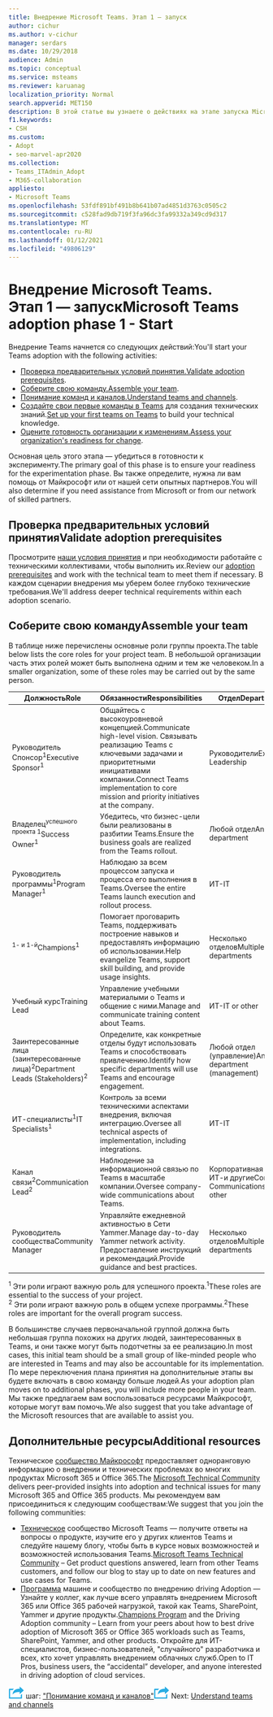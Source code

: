 ```yaml
---
title: Внедрение Microsoft Teams. Этап 1 — запуск
author: cichur
ms.author: v-cichur
manager: serdars
ms.date: 10/29/2018
audience: Admin
ms.topic: conceptual
ms.service: msteams
ms.reviewer: karuanag
localization_priority: Normal
search.appverid: MET150
description: В этой статье вы узнаете о действиях на этапе запуска Microsoft Teams. Расстановка практических методик по настройке и планированию групп в Microsoft Teams.
f1.keywords:
- CSH
ms.custom:
- Adopt
- seo-marvel-apr2020
ms.collection:
- Teams_ITAdmin_Adopt
- M365-collaboration
appliesto:
- Microsoft Teams
ms.openlocfilehash: 53fdf891bf491b8b641b07ad4851d3763c0505c2
ms.sourcegitcommit: c528fad9db719f3fa96dc3fa99332a349cd9d317
ms.translationtype: MT
ms.contentlocale: ru-RU
ms.lasthandoff: 01/12/2021
ms.locfileid: "49806129"
---
```

# <a name="microsoft-teams-adoption-phase-1---start"></a><span data-ttu-id="acb9a-104">Внедрение Microsoft Teams. Этап 1 — запуск</span><span class="sxs-lookup"><span data-stu-id="acb9a-104">Microsoft Teams adoption phase 1 - Start</span></span>

<span data-ttu-id="acb9a-105">Внедрение Teams начнется со следующих действий:</span><span class="sxs-lookup"><span data-stu-id="acb9a-105">You'll start your Teams adoption with the following activities:</span></span>

- <span data-ttu-id="acb9a-106">[Проверка предварительных условий принятия.](#validate-adoption-prerequisites)</span><span class="sxs-lookup"><span data-stu-id="acb9a-106">[Validate adoption prerequisites](#validate-adoption-prerequisites).</span></span>
- <span data-ttu-id="acb9a-107">[Соберите свою команду.](#assemble-your-team)</span><span class="sxs-lookup"><span data-stu-id="acb9a-107">[Assemble your team](#assemble-your-team).</span></span>
- <span data-ttu-id="acb9a-108">[Понимание команд и каналов.](teams-adoption-understand-teams-and-channels.md)</span><span class="sxs-lookup"><span data-stu-id="acb9a-108">[Understand teams and channels](teams-adoption-understand-teams-and-channels.md).</span></span>
- <span data-ttu-id="acb9a-109">[Создайте свои первые команды в Teams](teams-adoption-your-first-teams.md) для создания технических знаний.</span><span class="sxs-lookup"><span data-stu-id="acb9a-109">[Set up your first teams on Teams](teams-adoption-your-first-teams.md) to build your technical knowledge.</span></span>
- <span data-ttu-id="acb9a-110">[Оцените готовность организации к изменениям.](teams-adoption-assess-readiness.md)</span><span class="sxs-lookup"><span data-stu-id="acb9a-110">[Assess your organization's readiness for change](teams-adoption-assess-readiness.md).</span></span>

<span data-ttu-id="acb9a-111">Основная цель этого этапа — убедиться в готовности к эксперименту.</span><span class="sxs-lookup"><span data-stu-id="acb9a-111">The primary goal of this phase is to ensure your readiness for the experimentation phase.</span></span> <span data-ttu-id="acb9a-112">Вы также определите, нужна ли вам помощь от Майкрософт или от нашей сети опытных партнеров.</span><span class="sxs-lookup"><span data-stu-id="acb9a-112">You will also determine if you need assistance from Microsoft or from our network of skilled partners.</span></span>  

## <a name="validate-adoption-prerequisites"></a><span data-ttu-id="acb9a-113">Проверка предварительных условий принятия</span><span class="sxs-lookup"><span data-stu-id="acb9a-113">Validate adoption prerequisites</span></span>

<span data-ttu-id="acb9a-114">Просмотрите [наши условия принятия](teams-adoption-get-started.md#adoption-prerequisites) и при необходимости работайте с техническими коллективами, чтобы выполнить их.</span><span class="sxs-lookup"><span data-stu-id="acb9a-114">Review our [adoption prerequisites](teams-adoption-get-started.md#adoption-prerequisites) and work with the technical team to meet them if necessary.</span></span> <span data-ttu-id="acb9a-115">В каждом сценарии внедрения мы уберем более глубоко технические требования.</span><span class="sxs-lookup"><span data-stu-id="acb9a-115">We'll address deeper technical requirements within each adoption scenario.</span></span>

## <a name="assemble-your-team"></a><span data-ttu-id="acb9a-116">Соберите свою команду</span><span class="sxs-lookup"><span data-stu-id="acb9a-116">Assemble your team</span></span>

<span data-ttu-id="acb9a-117">В таблице ниже перечислены основные роли группы проекта.</span><span class="sxs-lookup"><span data-stu-id="acb9a-117">The table below lists the core roles for your project team.</span></span> <span data-ttu-id="acb9a-118">В небольшой организации часть этих ролей может быть выполнена одним и тем же человеком.</span><span class="sxs-lookup"><span data-stu-id="acb9a-118">In a smaller organization, some of these roles may be carried out by the same person.</span></span>

| <span data-ttu-id="acb9a-119">Должность</span><span class="sxs-lookup"><span data-stu-id="acb9a-119">Role</span></span> | <span data-ttu-id="acb9a-120">Обязанности</span><span class="sxs-lookup"><span data-stu-id="acb9a-120">Responsibilities</span></span> | <span data-ttu-id="acb9a-121">Отдел</span><span class="sxs-lookup"><span data-stu-id="acb9a-121">Department</span></span> |
| ---- | ---------------- | ---------- |
| <span data-ttu-id="acb9a-122">Руководитель Спонсор<sup>1</sup></span><span class="sxs-lookup"><span data-stu-id="acb9a-122">Executive Sponsor<sup>1</sup></span></span> | <span data-ttu-id="acb9a-123">Общайтесь с высокоуровневой концепцией.</span><span class="sxs-lookup"><span data-stu-id="acb9a-123">Communicate high-level vision.</span></span> <span data-ttu-id="acb9a-124">Связывать реализацию Teams с ключевыми задачами и приоритетными инициативами компании.</span><span class="sxs-lookup"><span data-stu-id="acb9a-124">Connect Teams implementation to core mission and priority initiatives at the company.</span></span> | <span data-ttu-id="acb9a-125">Руководители</span><span class="sxs-lookup"><span data-stu-id="acb9a-125">Executive Leadership</span></span> |
| <span data-ttu-id="acb9a-126">Владелец<sup>успешного проекта 1</sup></span><span class="sxs-lookup"><span data-stu-id="acb9a-126">Success Owner<sup>1</sup></span></span> | <span data-ttu-id="acb9a-127">Убедитесь, что бизнес-цели были реализованы в разбитии Teams.</span><span class="sxs-lookup"><span data-stu-id="acb9a-127">Ensure the business goals are realized from the Teams rollout.</span></span> | <span data-ttu-id="acb9a-128">Любой отдел</span><span class="sxs-lookup"><span data-stu-id="acb9a-128">Any department</span></span> |
| <span data-ttu-id="acb9a-129">Руководитель программы<sup>1</sup></span><span class="sxs-lookup"><span data-stu-id="acb9a-129">Program Manager<sup>1</sup></span></span> | <span data-ttu-id="acb9a-130">Наблюдаю за всем процессом запуска и процесса его выполнения в Teams.</span><span class="sxs-lookup"><span data-stu-id="acb9a-130">Oversee the entire Teams launch execution and rollout process.</span></span> | <span data-ttu-id="acb9a-131">ИТ-</span><span class="sxs-lookup"><span data-stu-id="acb9a-131">IT</span></span> |
| <span data-ttu-id="acb9a-132"><sup>1- и 1-й</sup></span><span class="sxs-lookup"><span data-stu-id="acb9a-132">Champions<sup>1</sup></span></span> | <span data-ttu-id="acb9a-133">Помогает проговарить Teams, поддерживать построение навыков и предоставлять информацию об использовании.</span><span class="sxs-lookup"><span data-stu-id="acb9a-133">Help evangelize Teams, support skill building, and provide usage insights.</span></span> | <span data-ttu-id="acb9a-134">Несколько отделов</span><span class="sxs-lookup"><span data-stu-id="acb9a-134">Multiple departments</span></span> |
| <span data-ttu-id="acb9a-135">Учебный курс</span><span class="sxs-lookup"><span data-stu-id="acb9a-135">Training Lead</span></span> | <span data-ttu-id="acb9a-136">Управление учебными материалыми о Teams и общение с ними.</span><span class="sxs-lookup"><span data-stu-id="acb9a-136">Manage and communicate training content about Teams.</span></span> | <span data-ttu-id="acb9a-137">ИТ-</span><span class="sxs-lookup"><span data-stu-id="acb9a-137">IT or other</span></span> |
| <span data-ttu-id="acb9a-138">Заинтересованные лица (заинтересованные лица)<sup>2</sup></span><span class="sxs-lookup"><span data-stu-id="acb9a-138">Department Leads (Stakeholders)<sup>2</sup></span></span> | <span data-ttu-id="acb9a-139">Определите, как конкретные отделы будут использовать Teams и способствовать привлечению.</span><span class="sxs-lookup"><span data-stu-id="acb9a-139">Identify how specific departments will use Teams and encourage engagement.</span></span> | <span data-ttu-id="acb9a-140">Любой отдел (управление)</span><span class="sxs-lookup"><span data-stu-id="acb9a-140">Any department (management)</span></span> |
| <span data-ttu-id="acb9a-141">ИТ-специалисты<sup>1</sup></span><span class="sxs-lookup"><span data-stu-id="acb9a-141">IT Specialists<sup>1</sup></span></span> | <span data-ttu-id="acb9a-142">Контроль за всеми техническими аспектами внедрения, включая интеграцию.</span><span class="sxs-lookup"><span data-stu-id="acb9a-142">Oversee all technical aspects of implementation, including integrations.</span></span> | <span data-ttu-id="acb9a-143">ИТ-</span><span class="sxs-lookup"><span data-stu-id="acb9a-143">IT</span></span> |
| <span data-ttu-id="acb9a-144">Канал связи<sup>2</sup></span><span class="sxs-lookup"><span data-stu-id="acb9a-144">Communication Lead<sup>2</sup></span></span> | <span data-ttu-id="acb9a-145">Наблюдение за информационной связью по Teams в масштабе компании.</span><span class="sxs-lookup"><span data-stu-id="acb9a-145">Oversee company-wide communications about Teams.</span></span> | <span data-ttu-id="acb9a-146">Корпоративная связь, ИТ-и другие</span><span class="sxs-lookup"><span data-stu-id="acb9a-146">Corporate Communications, IT, or other</span></span> |
| <span data-ttu-id="acb9a-147">Руководитель сообщества</span><span class="sxs-lookup"><span data-stu-id="acb9a-147">Community Manager</span></span> | <span data-ttu-id="acb9a-148">Управляйте ежедневной активностью в Сети Yammer.</span><span class="sxs-lookup"><span data-stu-id="acb9a-148">Manage day-to-day Yammer network activity.</span></span> <span data-ttu-id="acb9a-149">Предоставление инструкций и рекомендаций.</span><span class="sxs-lookup"><span data-stu-id="acb9a-149">Provide guidance and best practices.</span></span> | <span data-ttu-id="acb9a-150">Несколько отделов</span><span class="sxs-lookup"><span data-stu-id="acb9a-150">Multiple departments</span></span> |

<span data-ttu-id="acb9a-151"><sup>1</sup> Эти роли играют важную роль для успешного проекта.</span><span class="sxs-lookup"><span data-stu-id="acb9a-151"><sup>1</sup>These roles are essential to the success of your project.</span></span></br>
<span data-ttu-id="acb9a-152"><sup>2</sup> Эти роли играют важную роль в общем успехе программы.</span><span class="sxs-lookup"><span data-stu-id="acb9a-152"><sup>2</sup>These roles are important for the overall program success.</span></span>

<span data-ttu-id="acb9a-153">В большинстве случаев первоначальной группой должна быть небольшая группа похожих на других людей, заинтересованных в Teams, и они также могут быть подотчетны за ее реализацию.</span><span class="sxs-lookup"><span data-stu-id="acb9a-153">In most cases, this initial team should be a small group of like-minded people who are interested in Teams and may also be accountable for its implementation.</span></span> <span data-ttu-id="acb9a-154">По мере переключения плана принятия на дополнительные этапы вы будете включать в свою команду больше людей.</span><span class="sxs-lookup"><span data-stu-id="acb9a-154">As your adoption plan moves on to additional phases, you will include more people in your team.</span></span> <span data-ttu-id="acb9a-155">Мы также предлагаем вам воспользоваться ресурсами Майкрософт, которые могут вам помочь.</span><span class="sxs-lookup"><span data-stu-id="acb9a-155">We also suggest that you take advantage of the Microsoft resources that are available to assist you.</span></span> 

## <a name="additional-resources"></a><span data-ttu-id="acb9a-156">Дополнительные ресурсы</span><span class="sxs-lookup"><span data-stu-id="acb9a-156">Additional resources</span></span>

<span data-ttu-id="acb9a-157">Техническое [сообщество Майкрософт](https://aka.ms/TechCommunity) предоставляет одноранговую информацию о внедрении и технических проблемах во многих продуктах Microsoft 365 и Office 365.</span><span class="sxs-lookup"><span data-stu-id="acb9a-157">The [Microsoft Technical Community](https://aka.ms/TechCommunity) delivers peer-provided insights into adoption and technical issues for many Microsoft 365 and Office 365 products.</span></span> <span data-ttu-id="acb9a-158">Мы рекомендуем вам присоединиться к следующим сообществам:</span><span class="sxs-lookup"><span data-stu-id="acb9a-158">We suggest that you join the following communities:</span></span>

- <span data-ttu-id="acb9a-159">[Техническое](https://aka.ms/TeamsCommunity) сообщество Microsoft Teams — получите ответы на вопросы о продукте, изучите его у других клиентов Teams и следуйте нашему блогу, чтобы быть в курсе новых возможностей и возможностей использования Teams.</span><span class="sxs-lookup"><span data-stu-id="acb9a-159">[Microsoft Teams Technical Community](https://aka.ms/TeamsCommunity) – Get product questions answered, learn from other Teams customers, and follow our blog to stay up to date on new features and use cases for Teams.</span></span> 
- <span data-ttu-id="acb9a-160">[Программа](https://aka.ms/O365Champions) машине и сообщество по внедрению driving Adoption — Узнайте у коллег, как лучше всего управлять внедрением Microsoft 365 или Office 365 рабочей нагрузкой, такой как Teams, SharePoint, Yammer и другие продукты.</span><span class="sxs-lookup"><span data-stu-id="acb9a-160">[Champions Program](https://aka.ms/O365Champions) and the Driving Adoption community – Learn from your peers about how to best drive adoption of Microsoft 365 or Office 365 workloads such as Teams, SharePoint, Yammer, and other products.</span></span> <span data-ttu-id="acb9a-161">Откройте для ИТ-специалистов, бизнес-пользователей, "случайного" разработчика и всех, кто хочет управлять внедрением облачных служб.</span><span class="sxs-lookup"><span data-stu-id="acb9a-161">Open to IT Pros, business users, the “accidental” developer, and anyone interested in driving adoption of cloud services.</span></span>  


<span data-ttu-id="acb9a-162">![Значок, представляющий следующий ](media/teams-adoption-next-icon.png) шаг: ["Понимание команд и каналов"](teams-adoption-understand-teams-and-channels.md)</span><span class="sxs-lookup"><span data-stu-id="acb9a-162">![An icon representing the next step](media/teams-adoption-next-icon.png) Next: [Understand teams and channels](teams-adoption-understand-teams-and-channels.md)</span></span>
